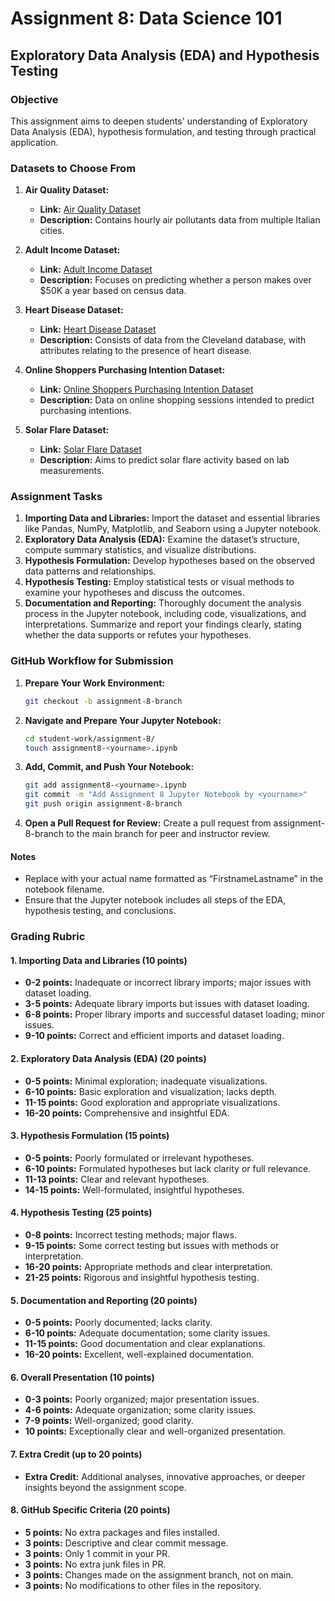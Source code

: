 # Assignment 8: Data Science 101
## Exploratory Data Analysis (EDA) and Hypothesis Testing

### Objective
This assignment aims to deepen students' understanding of Exploratory Data Analysis (EDA), hypothesis formulation, and testing through practical application.

### Datasets to Choose From
1. **Air Quality Dataset:**
   - **Link:** [Air Quality Dataset](https://archive.ics.uci.edu/ml/datasets/Air+quality)
   - **Description:** Contains hourly air pollutants data from multiple Italian cities.

2. **Adult Income Dataset:**
   - **Link:** [Adult Income Dataset](https://archive.ics.uci.edu/ml/datasets/Adult)
   - **Description:** Focuses on predicting whether a person makes over $50K a year based on census data.

3. **Heart Disease Dataset:**
   - **Link:** [Heart Disease Dataset](https://archive.ics.uci.edu/ml/datasets/Heart+Disease)
   - **Description:** Consists of data from the Cleveland database, with attributes relating to the presence of heart disease.

4. **Online Shoppers Purchasing Intention Dataset:**
   - **Link:** [Online Shoppers Purchasing Intention Dataset](https://archive.ics.uci.edu/ml/datasets/Online+Shoppers+Purchasing+Intention+Dataset)
   - **Description:** Data on online shopping sessions intended to predict purchasing intentions.

5. **Solar Flare Dataset:**
   - **Link:** [Solar Flare Dataset](https://archive.ics.uci.edu/ml/datasets/Solar+Flare)
   - **Description:** Aims to predict solar flare activity based on lab measurements.

### Assignment Tasks
1. **Importing Data and Libraries:** Import the dataset and essential libraries like Pandas, NumPy, Matplotlib, and Seaborn using a Jupyter notebook.
2. **Exploratory Data Analysis (EDA):** Examine the dataset’s structure, compute summary statistics, and visualize distributions.
3. **Hypothesis Formulation:** Develop hypotheses based on the observed data patterns and relationships.
4. **Hypothesis Testing:** Employ statistical tests or visual methods to examine your hypotheses and discuss the outcomes.
5. **Documentation and Reporting:** Thoroughly document the analysis process in the Jupyter notebook, including code, visualizations, and interpretations. Summarize and report your findings clearly, stating whether the data supports or refutes your hypotheses.

### GitHub Workflow for Submission
1. **Prepare Your Work Environment:**
   ```bash
   git checkout -b assignment-8-branch
2. **Navigate and Prepare Your Jupyter Notebook:**
   ```bash
   cd student-work/assignment-8/
   touch assignment8-<yourname>.ipynb
3. **Add, Commit, and Push Your Notebook:**
    ```bash
    git add assignment8-<yourname>.ipynb
    git commit -m "Add Assignment 8 Jupyter Notebook by <yourname>"
    git push origin assignment-8-branch
4. **Open a Pull Request for Review:**
Create a pull request from assignment-8-branch to the main branch for peer and instructor review.

#### Notes
* Replace <yourname> with your actual name formatted as “FirstnameLastname” in the notebook filename.
* Ensure that the Jupyter notebook includes all steps of the EDA, hypothesis testing, and conclusions.

### Grading Rubric

#### 1. Importing Data and Libraries (10 points)
- **0-2 points:** Inadequate or incorrect library imports; major issues with dataset loading.
- **3-5 points:** Adequate library imports but issues with dataset loading.
- **6-8 points:** Proper library imports and successful dataset loading; minor issues.
- **9-10 points:** Correct and efficient imports and dataset loading.

#### 2. Exploratory Data Analysis (EDA) (20 points)
- **0-5 points:** Minimal exploration; inadequate visualizations.
- **6-10 points:** Basic exploration and visualization; lacks depth.
- **11-15 points:** Good exploration and appropriate visualizations.
- **16-20 points:** Comprehensive and insightful EDA.

#### 3. Hypothesis Formulation (15 points)
- **0-5 points:** Poorly formulated or irrelevant hypotheses.
- **6-10 points:** Formulated hypotheses but lack clarity or full relevance.
- **11-13 points:** Clear and relevant hypotheses.
- **14-15 points:** Well-formulated, insightful hypotheses.

#### 4. Hypothesis Testing (25 points)
- **0-8 points:** Incorrect testing methods; major flaws.
- **9-15 points:** Some correct testing but issues with methods or interpretation.
- **16-20 points:** Appropriate methods and clear interpretation.
- **21-25 points:** Rigorous and insightful hypothesis testing.

#### 5. Documentation and Reporting (20 points)
- **0-5 points:** Poorly documented; lacks clarity.
- **6-10 points:** Adequate documentation; some clarity issues.
- **11-15 points:** Good documentation and clear explanations.
- **16-20 points:** Excellent, well-explained documentation.

#### 6. Overall Presentation (10 points)
- **0-3 points:** Poorly organized; major presentation issues.
- **4-6 points:** Adequate organization; some clarity issues.
- **7-9 points:** Well-organized; good clarity.
- **10 points:** Exceptionally clear and well-organized presentation.

#### 7. Extra Credit (up to 20 points)
- **Extra Credit:** Additional analyses, innovative approaches, or deeper insights beyond the assignment scope.

#### 8. GitHub Specific Criteria (20 points)
- **5 points:** No extra packages and files installed.
- **3 points:** Descriptive and clear commit message.
- **3 points:** Only 1 commit in your PR.
- **3 points:** No extra junk files in PR.
- **3 points:** Changes made on the assignment branch, not on main.
- **3 points:** No modifications to other files in the repository.
